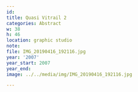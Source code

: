 ```yaml
---
id:
title: Quasi Vitrail 2
categories: Abstract
w: 38
h: 46
location: graphic studio
note:
file: IMG_20190416_192116.jpg
year: '2007'
year_start: 2007
year_end:
image: ../../media/img/IMG_20190416_192116.jpg

---
```

